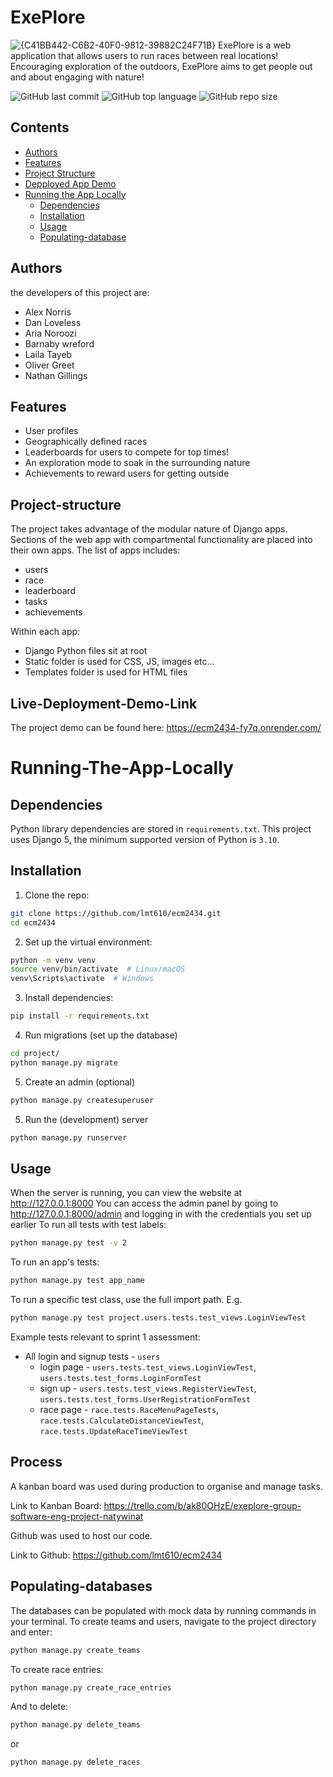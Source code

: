 # ExePlore
![{C41BB442-C6B2-40F0-9812-39882C24F71B}](https://github.com/user-attachments/assets/f28dc08f-3b81-4d7c-b061-0d6505f0e311)
ExePlore is a web application that allows users to run races between real locations! Encouraging exploration of the outdoors, ExePlore aims to get people out and about engaging with nature!

![GitHub last commit](https://img.shields.io/github/last-commit/lmt610/ecm2434)         ![GitHub top language](https://img.shields.io/github/languages/top/lmt610/ecm2434)         ![GitHub repo size](https://img.shields.io/github/repo-size/lmt610/ecm2434)
## Contents 
- [Authors](#Authors)
- [Features](#Features)
- [Project Structure](#Project-structure)
- [Depployed App Demo](#Live-Deployment-Demo-Link )
- [Running the App Locally](#Running-the-app-locally )
  - [Dependencies](#Dependencies)
  - [Installation](#installation)
  - [Usage](#usage)
  - [Populating-database](#Populating-databases)


## Authors 
the developers of this project are:
- Alex Norris
- Dan Loveless
- Aria Noroozi
- Barnaby wreford
- Laila Tayeb
- Oliver Greet
- Nathan Gillings

## Features
- User profiles
- Geographically defined races
- Leaderboards for users to compete for top times!
- An exploration mode to soak in the surrounding nature
- Achievements to reward users for getting outside
## Project-structure
The project takes advantage of the modular nature of Django apps. Sections of the web app with compartmental functionality are placed into their own apps. The list of apps includes:
- users
- race
- leaderboard
- tasks
- achievements
  
Within each app:
- Django Python files sit at root
- Static folder is used for CSS, JS, images etc...
- Templates folder is used for HTML files

## Live-Deployment-Demo-Link
The project demo can be found here: 
  https://ecm2434-fy7q.onrender.com/


# Running-The-App-Locally 

## Dependencies
Python library dependencies are stored in `requirements.txt`. This project
uses Django 5, the minimum supported version of Python is `3.10`.
## Installation
1. Clone the repo:
```sh
git clone https://github.com/lmt610/ecm2434.git
cd ecm2434
```
2. Set up the virtual environment:
```sh
python -m venv venv
source venv/bin/activate  # Linux/macOS
venv\Scripts\activate  # Windows
```
3. Install dependencies:
```sh
pip install -r requirements.txt
```
4. Run migrations (set up the database)
```sh
cd project/
python manage.py migrate
```
5. Create an admin (optional)
```sh
python manage.py createsuperuser
```
5. Run the (development) server
```sh
python manage.py runserver
```
## Usage
When the server is running, you can view the website at http://127.0.0.1:8000
You can access the admin panel by going to http://127.0.0.1:8000/admin and logging in with the credentials
you set up earlier
To run all tests with test labels:
```sh
python manage.py test -v 2
```
To run an app's tests:
```sh
python manage.py test app_name
```
To run a specific test class, use the full import path. E.g.
```sh
python manage.py test project.users.tests.test_views.LoginViewTest
```
Example tests relevant to sprint 1 assessment:
- All login and signup tests - `users`
    - login page - `users.tests.test_views.LoginViewTest`, `users.tests.test_forms.LoginFormTest`
    - sign up    - `users.tests.test_views.RegisterViewTest`, `users.tests.test_forms.UserRegistrationFormTest`
    - race page  - `race.tests.RaceMenuPageTests`, `race.tests.CalculateDistanceViewTest`, `race.tests.UpdateRaceTimeViewTest`
## Process
A kanban board was used during production to organise and manage tasks. 

Link to Kanban Board: https://trello.com/b/ak80OHzE/exeplore-group-software-eng-project-natywinat
  
  
  Github was used to host our code. 

Link to Github: https://github.com/lmt610/ecm2434

## Populating-databases
The databases can be populated with mock data by running commands in your terminal.
To create teams and users, navigate to the project directory and enter:
```sh
python manage.py create_teams
```
To create race entries:
```sh
python manage.py create_race_entries
```
And to delete:
```sh
python manage.py delete_teams
```
or
```sh
python manage.py delete_races
```


